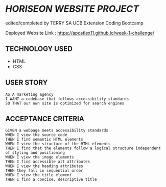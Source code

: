 # _HORISEON WEBSITE PROJECT_
edited/completed by TERRY SA
UCB Extension Coding Bootcamp

Deployed Website Link : https://apostlex11.github.io/week-1-challenge/

## TECHNOLOGY USED
+ HTML
+ CSS

## USER STORY
``` 
AS A marketing agency
I WANT a codebase that follows accessibility standards
SO THAT our own site is optimized for search engines
```

## ACCEPTANCE CRITERIA
```
GIVEN a webpage meets accessibility standards
WHEN I view the source code
THEN I find semantic HTML elements
WHEN I view the structure of the HTML elements
THEN I find that the elements follow a logical structure independent of styling and positioning
WHEN I view the image elements
THEN I find accessible alt attributes
WHEN I view the heading attributes
THEN they fall in sequential order
WHEN I view the title element
THEN I find a concise, descriptive title
```

##
